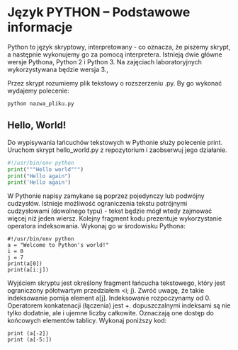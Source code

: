 # Język PYTHON – Podstawowe informacje

Python to język skryptowy, interpretowany - co oznacza, że piszemy skrypt, a następnie
wykonujemy go za pomocą interpretera. Istnieją dwie główne wersje Pythona, Python 2
i Python 3. Na zajęciach laboratoryjnych wykorzystywana będzie wersja 3.,

Przez skrypt rozumiemy plik tekstowy o rozszerzeniu .py. By go wykonać wydajemy
polecenie:

```
python nazwa_pliku.py
```

## Hello, World!

Do wypisywania łańcuchów tekstowych w Pythonie służy polecenie print. Uruchom skrypt hello_world.py z repozytorium i zaobserwuj jego działanie.

```python
#!/usr/bin/env python
print("""Hello world""")
print("Hello again")
print('Hello again')
```

W Pythonie napisy zamykane są poprzez pojedynczy lub podwójny cudzysłów. Istnieje
możliwość ograniczenia tekstu potrójnymi cudzysłowami (dowolnego typu) - tekst będzie
mógł wtedy zajmować więcej niż jeden wiersz.
Kolejny fragment kodu prezentuje wykorzystanie operatora indeksowania. Wykonaj go w środowisku
Pythona:

```
#!/usr/bin/env python
a = "Welcome to Python's world!"
i = 0
j = 7
print(a[0])
print(a[i:j])
```
Wyjściem skryptu jest określony fragment łańcucha tekstowego, który jest ograniczony
półotwartym przedziałem <i; j). Zwróć uwagę, że takie indeksowanie pomija element a[j].
Indeksowanie rozpoczynamy od 0. Operatorem konkatenacji (łączenia) jest +.
dopuszczalnymi indeksami są nie tylko dodatnie, ale i ujemne liczby całkowite. Oznaczają
one dostęp do końcowych elementów tablicy. Wykonaj poniższy kod:

```
print (a[-2])
print (a[-5:])
```






